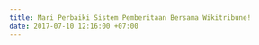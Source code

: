 ```yaml
---
title: Mari Perbaiki Sistem Pemberitaan Bersama Wikitribune!
date: 2017-07-10 12:16:00 +07:00
---
```


